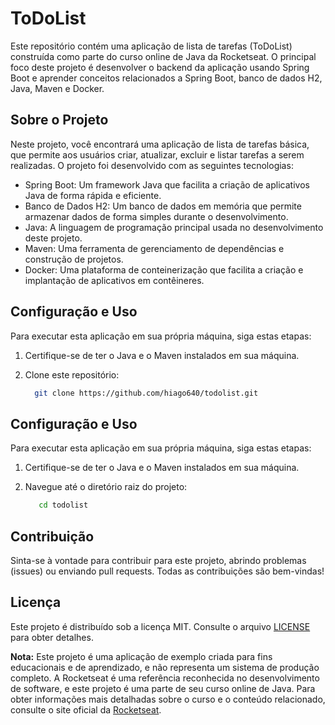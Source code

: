 # ToDoList

Este repositório contém uma aplicação de lista de tarefas (ToDoList) construída como parte do curso online de Java da Rocketseat. O principal foco deste projeto é desenvolver o backend da aplicação usando Spring Boot e aprender conceitos relacionados a Spring Boot, banco de dados H2, Java, Maven e Docker.

## Sobre o Projeto

Neste projeto, você encontrará uma aplicação de lista de tarefas básica, que permite aos usuários criar, atualizar, excluir e listar tarefas a serem realizadas. O projeto foi desenvolvido com as seguintes tecnologias:

- Spring Boot: Um framework Java que facilita a criação de aplicativos Java de forma rápida e eficiente.
- Banco de Dados H2: Um banco de dados em memória que permite armazenar dados de forma simples durante o desenvolvimento.
- Java: A linguagem de programação principal usada no desenvolvimento deste projeto.
- Maven: Uma ferramenta de gerenciamento de dependências e construção de projetos.
- Docker: Uma plataforma de conteinerização que facilita a criação e implantação de aplicativos em contêineres.

## Configuração e Uso

Para executar esta aplicação em sua própria máquina, siga estas etapas:

1. Certifique-se de ter o Java e o Maven instalados em sua máquina.

2. Clone este repositório:

      ```bash
        git clone https://github.com/hiago640/todolist.git
     ```

## Configuração e Uso

Para executar esta aplicação em sua própria máquina, siga estas etapas:

1. Certifique-se de ter o Java e o Maven instalados em sua máquina.

2. Navegue até o diretório raiz do projeto:

     ```bash
        cd todolist
      ```

## Contribuição

Sinta-se à vontade para contribuir para este projeto, abrindo problemas (issues) ou enviando pull requests. Todas as contribuições são bem-vindas!

## Licença

Este projeto é distribuído sob a licença MIT. Consulte o arquivo [LICENSE](LICENSE) para obter detalhes.

**Nota:** Este projeto é uma aplicação de exemplo criada para fins educacionais e de aprendizado, e não representa um sistema de produção completo. A Rocketseat é uma referência reconhecida no desenvolvimento de software, e este projeto é uma parte de seu curso online de Java. Para obter informações mais detalhadas sobre o curso e o conteúdo relacionado, consulte o site oficial da [Rocketseat](https://rocketseat.com.br/).
